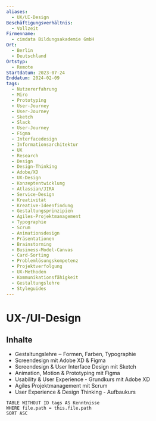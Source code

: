 ```yaml
---
aliases:
  - UX/UI-Design
Beschäftigungsverhältnis:
  - Vollzeit
Firmenname:
  - cimdata Bildungsakademie GmbH
Ort:
  - Berlin
  - Deutschland
Ortstyp:
  - Remote
Startdatum: 2023-07-24
Enddatum: 2024-02-09
tags:
  - Nutzererfahrung
  - Miro
  - Prototyping
  - User-Journey
  - User-Journey
  - Sketch
  - Slack
  - User-Journey
  - Figma
  - Interfacedesign
  - Informationsarchitektur
  - UX
  - Research
  - Design
  - Design-Thinking
  - Adobe/XD
  - UX-Design
  - Konzeptentwicklung
  - Atlassian/JIRA
  - Service-Design
  - Kreativität
  - Kreative-Ideenfindung
  - Gestaltungsprinzipien
  - Agiles-Projektmanagement
  - Typographie
  - Scrum
  - Animationsdesign
  - Präsentationen
  - Brainstorming
  - Business-Model-Canvas
  - Card-Sorting
  - Problemlösungskompetenz
  - Projektverfolgung
  - UX-Methoden
  - Kommunikationsfähigkeit
  - Gestaltungslehre
  - Styleguides
---
```


# UX-/UI-Design

## Inhalte

- Gestaltungslehre ‒ Formen, Farben, Typographie 
- Screendesign mit Adobe XD & Figma 
- Screendesign & User Interface Design mit Sketch
- Animation, Motion & Prototyping mit Figma 
- Usability & User Experience - Grundkurs mit Adobe XD 
- Agiles Projektmanagement mit Scrum 
- User Experience & Design Thinking - Aufbaukurs

```dataview
TABLE WITHOUT ID tags AS Kenntnisse
WHERE file.path = this.file.path
SORT ASC
```